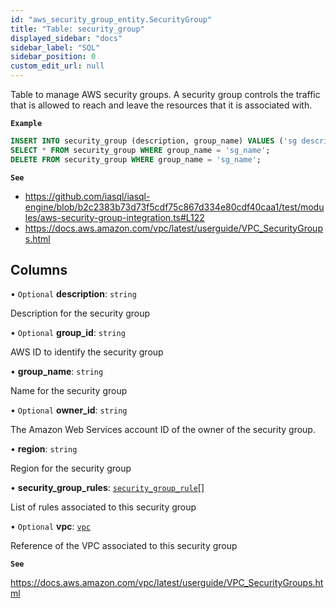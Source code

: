 ```yaml
---
id: "aws_security_group_entity.SecurityGroup"
title: "Table: security_group"
displayed_sidebar: "docs"
sidebar_label: "SQL"
sidebar_position: 0
custom_edit_url: null
---
```


Table to manage AWS security groups.
A security group controls the traffic that is allowed to reach and leave the resources that it is associated with.

**`Example`**

```sql TheButton[Manage a Security group]="Manage a Security group"
INSERT INTO security_group (description, group_name) VALUES ('sg description', 'sg_name');
SELECT * FROM security_group WHERE group_name = 'sg_name';
DELETE FROM security_group WHERE group_name = 'sg_name';
```

**`See`**

 - https://github.com/iasql/iasql-engine/blob/b2c2383b73d73f5cdf75c867d334e80cdf40caa1/test/modules/aws-security-group-integration.ts#L122
 - https://docs.aws.amazon.com/vpc/latest/userguide/VPC_SecurityGroups.html

## Columns

• `Optional` **description**: `string`

Description for the security group

• `Optional` **group\_id**: `string`

AWS ID to identify the security group

• **group\_name**: `string`

Name for the security group

• `Optional` **owner\_id**: `string`

The Amazon Web Services account ID of the owner of the security group.

• **region**: `string`

Region for the security group

• **security\_group\_rules**: [`security_group_rule`](aws_security_group_entity.SecurityGroupRule.md)[]

List of rules associated to this security group

• `Optional` **vpc**: [`vpc`](aws_vpc_entity_vpc.Vpc.md)

Reference of the VPC associated to this security group

**`See`**

https://docs.aws.amazon.com/vpc/latest/userguide/VPC_SecurityGroups.html
